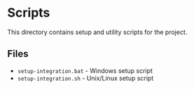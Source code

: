 # Scripts

This directory contains setup and utility scripts for the project.

## Files

- `setup-integration.bat` - Windows setup script
- `setup-integration.sh` - Unix/Linux setup script
